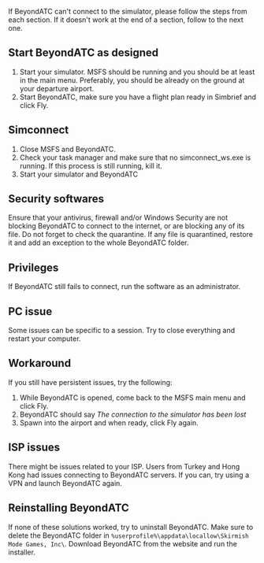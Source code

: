 If BeyondATC can't connect to the simulator, please follow the steps from each section. If it doesn't work at the end of a section, follow to the next one.

## Start BeyondATC as designed

1. Start your simulator. MSFS should be running and you should be at least in the main menu. Preferably, you should be already on the ground at your departure airport.
2. Start BeyondATC, make sure you have a flight plan ready in Simbrief and click Fly.

## Simconnect

1. Close MSFS and BeyondATC.
2. Check your task manager and make sure that no simconnect_ws.exe is running. If this process is still running, kill it.
3. Start your simulator and BeyondATC

## Security softwares

Ensure that your antivirus, firewall and/or Windows Security are not blocking BeyondATC to connect to the internet, or are blocking any of its file. Do not forget to check the quarantine. If any file is quarantined, restore it and add an exception to the whole BeyondATC folder.

## Privileges

If BeyondATC still fails to connect, run the software as an administrator.

## PC issue

Some issues can be specific to a session. Try to close everything and restart your computer.

## Workaround

If you still have persistent issues, try the following:

1. While BeyondATC is opened, come back to the MSFS main menu and click Fly.
2. BeyondATC should say *The connection to the simulator has been lost*
3. Spawn into the airport and when ready, click Fly again.

## ISP issues

There might be issues related to your ISP. Users from Turkey and Hong Kong had issues connecting to BeyondATC servers. If you can, try using a VPN and launch BeyondATC again.

## Reinstalling BeyondATC

If none of these solutions worked, try to uninstall BeyondATC. Make sure to delete the BeyondATC folder in ```%userprofile%\appdata\locallow\Skirmish Mode Games, Inc\```. Download BeyondATC from the website and run the installer.
